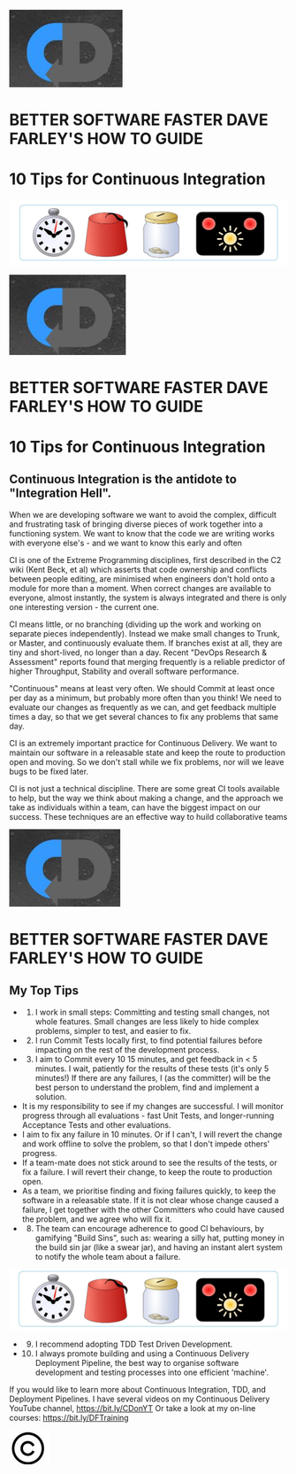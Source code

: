 ![](_page_0_Picture_0.jpeg)

# BETTER SOFTWARE FASTER DAVE FARLEY'S HOW TO GUIDE

# 10 Tips for Continuous Integration

![](_page_0_Picture_3.jpeg)

![](_page_1_Picture_0.jpeg)

# BETTER SOFTWARE FASTER DAVE FARLEY'S HOW TO GUIDE

# 10 Tips for Continuous Integration

## Continuous Integration is the antidote to "Integration Hell".

When we are developing software we want to avoid the complex, difficult and frustrating task of bringing diverse pieces of work together into a functioning system. We want to know that the code we are writing works with everyone else's - and we want to know this early and often

CI is one of the Extreme Programming disciplines, first described in the C2 wiki (Kent Beck, et al) which asserts that code ownership and conflicts between people editing, are minimised when engineers don't hold onto a module for more than a moment. When correct changes are available to everyone, almost instantly, the system is always integrated and there is only one interesting version - the current one.

CI means little, or no branching (dividing up the work and working on separate pieces independently). Instead we make small changes to Trunk, or Master, and continuously evaluate them. If branches exist at all, they are tiny and short-lived, no longer than a day. Recent "DevOps Research & Assessment" reports found that merging frequently is a reliable predictor of higher Throughput, Stability and overall software performance.

"Continuous" means at least very often. We should Commit at least once per day as a minimum, but probably more often than you think! We need to evaluate our changes as frequently as we can, and get feedback multiple times a day, so that we get several chances to fix any problems that same day.

CI is an extremely important practice for Continuous Delivery. We want to maintain our software in a releasable state and keep the route to production open and moving. So we don't stall while we fix problems, nor will we leave bugs to be fixed later.

CI is not just a technical discipline. There are some great CI tools available to help, but the way we think about making a change, and the approach we take as individuals within a team, can have the biggest impact on our success. These techniques are an effective way to huild collaborative teams

![](_page_2_Picture_0.jpeg)

# BETTER SOFTWARE FASTER DAVE FARLEY'S HOW TO GUIDE

## **My Top Tips**

- 1. I work in small steps: Committing and testing small changes, not whole features. Small changes are less likely to hide complex problems, simpler to test, and easier to fix.
- 2. I run Commit Tests locally first, to find potential failures before impacting on the rest of the development process.
- 3. I aim to Commit every 10 15 minutes, and get feedback in < 5 minutes. I wait, patiently for the results of these tests (it's only 5 minutes!) If there are any failures, I (as the committer) will be the best person to understand the problem, find and implement a solution.
- It is my responsibility to see if my changes are successful. I will monitor progress through all evaluations - fast Unit Tests, and longer-running Acceptance Tests and other evaluations.
- I aim to fix any failure in 10 minutes. Or if I can't, I will revert the change and work offline to solve the problem, so that I don't impede others' progress.
- If a team-mate does not stick around to see the results of the tests, or fix a failure. I will revert their change, to keep the route to production open.
- As a team, we prioritise finding and fixing failures quickly, to keep the software in a releasable state. If it is not clear whose change caused a failure, I get together with the other Committers who could have caused the problem, and we agree who will fix it.
- 8. The team can encourage adherence to good Cl behaviours, by gamifying "Build Sins", such as: wearing a silly hat, putting money in the build sin jar (like a swear jar), and having an instant alert system to notify the whole team about a failure.

![](_page_2_Picture_11.jpeg)

- 9. I recommend adopting TDD Test Driven Development.
- 10. I always promote building and using a Continuous Delivery Deployment Pipeline, the best way to organise software development and testing processes into one efficient 'machine'.

If you would like to learn more about Continuous Integration, TDD, and Deployment Pipelines. I have several videos on my Continuous Delivery YouTube channel, https://bit.ly/CDonYT Or take a look at my on-line courses: https://bit.ly/DFTraining

![](_page_2_Picture_15.jpeg)